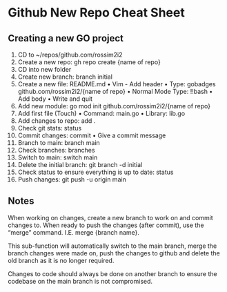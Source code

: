 # Github New Repo Cheat Sheet

## Creating a new GO project

1. CD to ~/repos/github.com/rossim2i2
2. Create a new repo: gh repo create {name of repo}
3. CD into new folder
4. Create new branch: branch initial
5. Create a new file: README.md
  • Vim - Add header
  • Type: gobadges github.com/rossim2i2/{name of repo}
  • Normal Mode Type: !!bash
  • Add body
  • Write and quit
6. Add new module: go mod init github.com/rossim2i2/{name of repo}
7. Add first file (Touch)
• Command: main.go
• Library: lib.go
8. Add changes to repo: add .
9. Check git stats: status
10. Commit changes: commit
• Give a commit message
11. Branch to main: branch main
12. Check branches: branches
13. Switch to main: switch main
14. Delete the initial branch: git branch -d initial
15. Check status to ensure everything is up to date: status
16. Push changes: git push -u origin main

## Notes

When working on changes, create a new branch to work on and commit
changes to. When ready to push the changes (after commit), use the
“merge” command. I.E. merge {branch name}.

This sub-function will automatically switch to the main branch, merge
the branch changes were made on, push the changes to github and delete
the old branch as it is no longer required.

Changes to code should always be done on another branch to ensure the
codebase on the main branch is not compromised.
